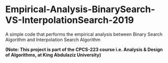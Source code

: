 # Empirical-Analysis-BinarySearch-VS-InterpolationSearch-2019
A simple code that performs the empirical analysis between Binary Search Algorithm and Interpolation Search Algorithm


__(Note: This project is part of the CPCS-223 course i.e. Analysis & Design of Algorithms, at King Abdulaziz University)__
